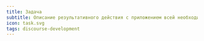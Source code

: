 ```yaml
---
title: Задача
subtitle: Описание результативного действия с приложением всей необходимой для его совершения информации.
icon: task.svg
tags: discourse-development
---
```


